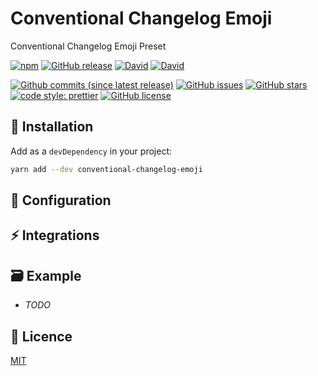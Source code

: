 # Conventional Changelog Emoji

Conventional Changelog Emoji Preset

[![npm](https://img.shields.io/npm/v/conventional-changelog-emoji.svg?style=flat-square)](https://www.npmjs.com/package/conventional-changelog-emoji)
[![GitHub release](https://img.shields.io/github/release/nielsgl/conventional-changelog-emoji.svg?style=flat-square)](https://github.com/nielsgl/conventional-changelog-emoji)
[![David](https://img.shields.io/david/nielsgl/conventional-changelog-emoji.svg?style=flat-square)](https://www.npmjs.com/package/conventional-changelog-emoji)
[![David](https://img.shields.io/david/dev/nielsgl/conventional-changelog-emoji.svg?style=flat-square)](https://www.npmjs.com/package/conventional-changelog-emoji)

[![Github commits (since latest release)](https://img.shields.io/github/commits-since/nielsgl/conventional-changelog-emoji/latest.svg?style=flat-square)](https://github.com/nielsgl/conventional-changelog-emoji)
[![GitHub issues](https://img.shields.io/github/issues/nielsgl/conventional-changelog-emoji.svg?style=flat-square)](https://github.com/nielsgl/conventional-changelog-emoji/issues)
[![GitHub stars](https://img.shields.io/github/stars/nielsgl/conventional-changelog-emoji.svg?style=flat-square)](https://github.com/nielsgl/conventional-changelog-emoji/stargazers)
[![code style: prettier](https://img.shields.io/badge/code_style-prettier-ff69b4.svg?style=flat-square)](https://github.com/prettier/prettier)
[![GitHub license](https://img.shields.io/github/license/nielsgl/conventional-changelog-emoji.svg?style=flat-square)](https://github.com/nielsgl/conventional-changelog-emoji/blob/master/LICENSE)

## :rocket: Installation

Add as a `devDependency` in your project:

```bash
yarn add --dev conventional-changelog-emoji
```

## :wrench: Configuration



## :zap: Integrations


## :card_file_box: Example

* _TODO_


## :page_facing_up: Licence


[MIT](./LICENCE)
